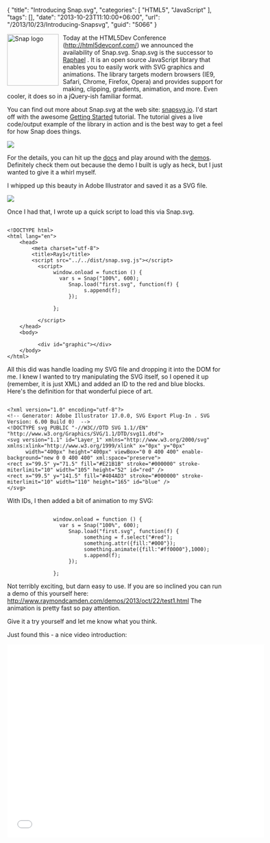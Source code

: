 {
	"title": "Introducing Snap.svg",
	"categories": [
		"HTML5",
		"JavaScript"
	],
	"tags": [],
	"date": "2013-10-23T11:10:00+06:00",
	"url": "/2013/10/23/Introducing-Snapsvg",
	"guid": "5066"
}

<p>
<img src="http://www.raymondcamden.com/images/snaplogo.gif" title="Snap logo" style="float:left;margin-right:10px;margin-bottom:10px;width:120px" />

Today at the HTML5Dev Conference (http://html5devconf.com/) we announced the availability of Snap.svg. Snap.svg is the successor to <a href="http://raphaeljs.com/">Raphael</a> . It is an open source JavaScript library that enables you to easily work with SVG graphics and animations. The library targets modern browsers (IE9, Safari, Chrome, Firefox, Opera) and provides support for making, clipping, gradients, animation, and more. Even cooler, it does so in a jQuery-ish familiar format.
</p>
<!--more-->
<p>
You can find out more about Snap.svg at the web site: <a href="http://snapsvg.io">snapsvg.io</a>. I'd start off with the awesome <a href="http://snapsvg.io/start/">Getting Started</a> tutorial.  The tutorial gives a live code/output example of the library in action and is the best way to get a feel for how Snap does things.
</p>

<p>
<img src="http://www.raymondcamden.com/images/snaptut.jpg" />
</p>

<p>
For the details, you can hit up the <a href="http://snapsvg.io/docs/">docs</a> and play around with the <a href="http://snapsvg.io/demos/">demos</a>. Definitely check them out because the demo I built is ugly as heck, but I just wanted to give it a whirl myself.
</p>

<p>
I whipped up this beauty in Adobe Illustrator and saved it as a SVG file.
</p>

<p>
<img src="http://www.raymondcamden.com/images/ai.jpg" />
</p>

<p>
Once I had that, I wrote up a quick script to load this via Snap.svg.
</p>

<pre><code class="language-markup">
&lt;!DOCTYPE html&gt;
&lt;html lang=&quot;en&quot;&gt;
    &lt;head&gt;
        &lt;meta charset=&quot;utf-8&quot;&gt;
        &lt;title&gt;Ray1&lt;&#x2F;title&gt;
        &lt;script src=&quot;..&#x2F;..&#x2F;dist&#x2F;snap.svg.js&quot;&gt;&lt;&#x2F;script&gt;
          &lt;script&gt;
               window.onload = function () {
                 var s = Snap(&quot;100%&quot;, 600);
                    Snap.load(&quot;first.svg&quot;, function(f) {
                         s.append(f);
                    });
                   
               };
         
          &lt;&#x2F;script&gt;
    &lt;&#x2F;head&gt;
    &lt;body&gt;
         
          &lt;div id=&quot;graphic&quot;&gt;&lt;&#x2F;div&gt;
    &lt;&#x2F;body&gt;
&lt;&#x2F;html&gt;
</code></pre>  

<p>
All this did was handle loading my SVG file and dropping it into the DOM for me. I knew I wanted to try manipulating the SVG itself, so I opened it up (remember, it is just XML) and added an ID to the red and blue blocks. Here's the definition for that wonderful piece of art.
</p>

<pre><code class="language-markup">
&lt;?xml version=&quot;1.0&quot; encoding=&quot;utf-8&quot;?&gt;
&lt;!-- Generator: Adobe Illustrator 17.0.0, SVG Export Plug-In . SVG Version: 6.00 Build 0)  --&gt;
&lt;!DOCTYPE svg PUBLIC &quot;-&#x2F;&#x2F;W3C&#x2F;&#x2F;DTD SVG 1.1&#x2F;&#x2F;EN&quot; &quot;http:&#x2F;&#x2F;www.w3.org&#x2F;Graphics&#x2F;SVG&#x2F;1.1&#x2F;DTD&#x2F;svg11.dtd&quot;&gt;
&lt;svg version=&quot;1.1&quot; id=&quot;Layer_1&quot; xmlns=&quot;http:&#x2F;&#x2F;www.w3.org&#x2F;2000&#x2F;svg&quot; xmlns:xlink=&quot;http:&#x2F;&#x2F;www.w3.org&#x2F;1999&#x2F;xlink&quot; x=&quot;0px&quot; y=&quot;0px&quot;
      width=&quot;400px&quot; height=&quot;400px&quot; viewBox=&quot;0 0 400 400&quot; enable-background=&quot;new 0 0 400 400&quot; xml:space=&quot;preserve&quot;&gt;
&lt;rect x=&quot;99.5&quot; y=&quot;71.5&quot; fill=&quot;#E21B1B&quot; stroke=&quot;#000000&quot; stroke-miterlimit=&quot;10&quot; width=&quot;105&quot; height=&quot;52&quot; id=&quot;red&quot; &#x2F;&gt;
&lt;rect x=&quot;99.5&quot; y=&quot;141.5&quot; fill=&quot;#404AD3&quot; stroke=&quot;#000000&quot; stroke-miterlimit=&quot;10&quot; width=&quot;110&quot; height=&quot;165&quot; id=&quot;blue&quot; &#x2F;&gt;
&lt;&#x2F;svg&gt;
</code></pre> 

<p>
With IDs, I then added a bit of animation to my SVG:
</p>

<pre><code class="language-javascript">
               window.onload = function () {
                 var s = Snap(&quot;100%&quot;, 600);
                    Snap.load(&quot;first.svg&quot;, function(f) {
                         something = f.select(&quot;#red&quot;);
                         something.attr({fill:&quot;#000&quot;});
                         something.animate({fill:&quot;#ff0000&quot;},1000);
                         s.append(f);
                    });
                   
               };
</code></pre>

<p>
Not terribly exciting, but darn easy to use. If you are so inclined you can run a demo of this yourself here: <a href="http://www.raymondcamden.com/demos/2013/oct/22/test1.html">http://www.raymondcamden.com/demos/2013/oct/22/test1.html</a> The animation is pretty fast so pay attention. 
</p>

<p>
Give it a try yourself and let me know what you think.
</p>  

<p>
Just found this - a nice video introduction:
</p>

<iframe width="600" height="450" src="//www.youtube.com/embed/hyaiFapVOek" frameborder="0" allowfullscreen></iframe>